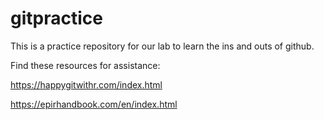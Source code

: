 # gitpractice

This is a practice repository for our lab to learn the ins and outs of github. 

Find these resources for assistance: 

https://happygitwithr.com/index.html

https://epirhandbook.com/en/index.html


